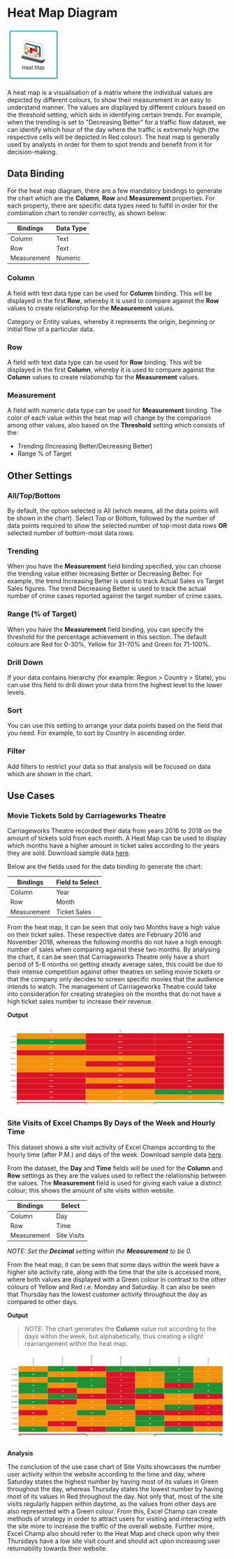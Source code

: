 # Heat Map Diagram

![Heat Map](./images/heat-map/heatmap.PNG)

A heat map is a visualisation of a matrix where the individual values are depicted by different colours, to show their measurement in an easy to understand manner. The values are displayed by different colours based on the threshold setting, which aids in identifying certain trends. For example, when the trending is set to "Decreasing Better" for a traffic flow dataset, we can identify which hour of the day where the traffic is extremely high (the respective cells will be depicted in Red colour). The heat map is generally used by analysts in order for them to spot trends and benefit from it for decision-making.

## Data Binding

For the heat map diagram, there are a few mandatory bindings to generate the chart which are the **Column**, **Row** and **Measurement** properties. For each property, there are specific data types need to fulfill in order for the combination chart to render correctly, as shown below:

|Bindings|Data Type|
|---|---|
|Column|Text|
|Row|Text|
|Measurement|Numeric|

### Column

A field with text data type can be used for **Column** binding. This will be displayed in the first **Row**, whereby it is used to compare against the **Row** values to create relationship for the **Measurement** values.

Category or Entity values, whereby it represents the origin, beginning or initial flow of a particular data.

### Row

A field with text data type can be used for **Row** binding. This will be displayed in the first **Column**, whereby it is used to compare against the **Column** values to create relationship for the **Measurement** values.

### Measurement

A field with numeric data type can be used for **Measurement** binding. The color of each value within the heat map will change by the comparison among other values, also based on the **Threshold** setting which consists of the:

- Trending (Increasing Better/Decreasing Better)
- Range % of Target

## Other Settings

### All/Top/Bottom

By default, the option selected is All (which means, all the data points will be shown in the chart). Select Top or Bottom, followed by the number of data points required to show the selected number of top-most data rows **OR** selected number of bottom-most data rows.

### Trending

When you have the **Measurement** field binding specified, you can choose the trending value either Increasing Better or Decreasing Better. For example, the trend Increasing Better is used to track Actual Sales vs Target Sales figures. The trend Decreasing Better is used to track the actual number of crime cases reported against the target number of crime cases.

### Range (% of Target)

When you have the **Measurement** field binding, you can specify the threshold for the percentage achievement in this section. The default colours are Red for 0-30%, Yellow for 31-70% and Green for 71-100%.

### Drill Down

If your data contains hierarchy (for example: Region > Country > State), you can use this field to drill down your data from the highest level to the lower levels.

### Sort

You can use this setting to arrange your data points based on the field that you need. For example, to sort by Country in ascending order.

### Filter

Add filters to restrict your data so that analysis will be focused on data which are shown in the chart.

## Use Cases

### Movie Tickets Sold by Carriageworks Theatre
Carriageworks Theatre recorded their data from years 2016 to 2018 on the amount of tickets sold from each month. A Heat Map can be used to display which months have a higher amount in ticket sales according to the years they are sold. Download sample data [here](./sample-data/heat-map/ticketsold-jansep.csv).

Below are the fields used for the data binding to generate the chart:

|Bindings|Field to Select|
|---|---|
|Column|Year|
|Row|Month|
|Measurement|Ticket Sales|

From the heat map, it can be seen that only two Months have a high value on their ticket sales. These respective dates are February 2016 and November 2018, whereas the following months do not have a high enough number of sales when comparing against these two months. By analysing the chart, it can be seen that Carriageworks Theatre only have a short period of 5-6 months on getting steady average sales, this could be due to their intense competition against other theatres on selling movie tickets or that the company only decides to screen specific movies that the audience intends to watch. The management of Carriageworks Theatre could take into consideration for creating strategies on the months that do not have a high ticket sales number to increase their revenue.

**Output**

![Tickets Sold](./images/heat-map/output-1.PNG)

### Site Visits of Excel Champs By Days of the Week and Hourly Time
This dataset shows a site visit activity of Excel Champs according to the hourly time (after P.M.) and days of the week. Download sample data [here](./sample-data/heat-map/site-visits.xlsx).

From the dataset, the **Day** and **Time** fields will be used for the **Column** and **Row** settings as they are the values used to reflect the relationship between the values. The **Measurement** field is used for giving each value a distinct colour; this shows the amount of site visits within website.

|Bindings |Select|
|---|---|
|Column|Day|
|Row|Time|
|Measurement|Site Visits|

*NOTE: Set the **Decimal** setting within the **Measurement** to be 0.*

From the heat map, it can be seen that some days within the week have a higher site activity rate, along with the time that the site is accessed more, where both values are displayed with a Green colour in contrast to the other colours of Yellow and Red i.e. Monday and Saturday. It can also be seen that Thursday has the lowest customer activity throughout the day as compared to other days.

**Output**

>*NOTE:* The chart generates the **Column** value not according to the days within the week, but alphabetically, thus creating a slight rearrangement within the heat map.

![Site Visits](./images/heat-map/output-2.PNG)

**Analysis**

The conclusion of the use case chart of Site Visits showcases the number user activity within the website according to the time and day, where Saturday states the highest number by having most of its values in Green throughout the day, whereas Thursday states the lowest number by having most of its values in Red throughout the day. Not only that, most of the site visits regularly happen within daytime, as the values from other days are also represented with a Green colour. From this, Excel Champ can create methods of strategy in order to attract users for visiting and interacting with the site more to increase the traffic of the overall website. Further more, Excel Champ also should refer to the Heat Map and check upon why their Thursdays have a low site visit count and should act upon increasing user returnability towards their website.